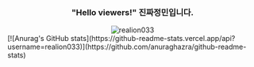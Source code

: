<div align="center">
  <h3>"Hello viewers!"  진짜정민입니다.</h3>
  <img src="https://komarev.com/ghpvc/?username=realion033&label=Profile%20views&color=0e75b6&style=flat" alt="realion033"/>
</div>
[![Anurag's GitHub stats](https://github-readme-stats.vercel.app/api?username=realion033)](https://github.com/anuraghazra/github-readme-stats)

